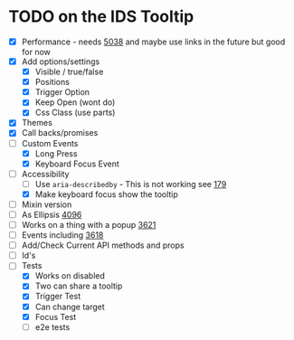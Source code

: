 # TODO on the IDS Tooltip

- [x] Performance - needs [5038](https://github.com/infor-design/enterprise/issues/5038) and maybe use links in the future but good for now
- [x] Add options/settings
  - [x] Visible / true/false
  - [x] Positions
  - [x] Trigger Option
  - [x] Keep Open (wont do)
  - [x] Css Class (use parts)
- [x] Themes
- [x] Call backs/promises
- [ ] Custom Events
    - [x] Long Press
    - [x] Keyboard Focus Event
- [ ] Accessibility
  - [ ] Use `aria-describedby` - This is not working see [179](https://github.com/elix/elix/issues/179)
  - [x] Make keyboard focus show the tooltip
- [ ] Mixin version
- [ ] As Ellipsis [4096](https://github.com/infor-design/enterprise/issues/4096)
- [ ] Works on a thing with a popup [3621](https://github.com/infor-design/enterprise/issues/3621)
- [ ] Events including [3618](https://github.com/infor-design/enterprise/issues/3618)
- [ ] Add/Check Current API methods and props
- [ ] Id's
- [ ] Tests
  - [x] Works on disabled
  - [x] Two can share a tooltip
  - [x] Trigger Test
  - [x] Can change target
  - [x] Focus Test
  - [ ] e2e tests
